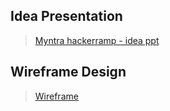 ## Idea Presentation

> [Myntra hackerramp - idea ppt](https://www.canva.com/design/DAEsUWD5jcg/eJ5crok7Ah9efLitubox7g/view?utm_content=DAEsUWD5jcg&utm_campaign=designshare&utm_medium=link2&utm_source=sharebutton)

## Wireframe Design

>[Wireframe](https://www.canva.com/design/DAEsPiFt5Gk/lMAv_XEgbAbDsfalPq8Gtg/watch?utm_content=DAEsPiFt5Gk&utm_campaign=designshare&utm_medium=link2&utm_source=sharebutton)

